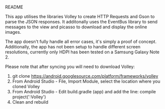README

This app utilises the libraries Volley to create HTTP Requests and Gson to parse the JSON responses. It additonally uses the EventBus library to send messages to the view and picasso to download and display the online images.

The app doesn't fully handle all error cases, it's simply a proof of concept. Additionally, the app has not been setup to handle different screen resolutions, currently only HDPI has been tested on a Samsung Galaxy Note 2.

Please note that after syncing you will need to download Volley:

1) git clone https://android.googlesource.com/platform/frameworks/volley 
2) From Android Studio - File, Import Module, select the location where you cloned Volley 
3) From Android Studio - Edit build.gradle (app) and add the line: compile project(':Volley') 
4) Clean and rebuild
